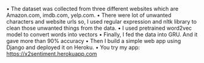 
•	The dataset was collected from three different websites which are Amazon.com, imdb.com, yelp.com.
•	There were lot of unwanted characters and website urls so, I used regular expression and nltk library to clean those unwanted things from the data.
•	I used pretrained word2vec model to convert words into vectors
•	Finally, I fed the data into GRU. And it gave more than 90% accuracy
•	Then I build a simple web app using Django and deployed it on Heroku.
•	You try my app: https://x2sentiment.herokuapp.com
